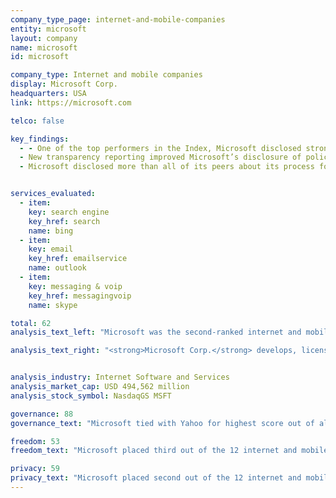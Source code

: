 ```yaml
---
company_type_page: internet-and-mobile-companies
entity: microsoft
layout: company
name: microsoft
id: microsoft

company_type: Internet and mobile companies
display: Microsoft Corp.
headquarters: USA
link: https://microsoft.com

telco: false

key_findings:
  - - One of the top performers in the Index, Microsoft disclosed strong implementation of its commitment to human rights and to users’ freedom of expression and privacy.
  - New transparency reporting improved Microsoft’s disclosure of policies affecting freedom of expression, including how the company handles government and private requests to restrict content or accounts
  - Microsoft disclosed more than all of its peers about its process for handling government and private requests for user information, but could do more to explain what user information it collects, shares, and retains.


services_evaluated:
  - item:
    key: search engine
    key_href: search
    name: bing
  - item:
    key: email
    key_href: emailservice
    name: outlook
  - item:
    key: messaging & voip
    key_href: messagingvoip
    name: skype

total: 62
analysis_text_left: "Microsoft was the second-ranked internet and mobile company and received the second-highest score in the Index overall, just after top-ranked Google. A founding member of the Global Network Initiative (GNI), Microsoft disclosed a strong commitment to freedom of expression and privacy. It made a number of improvements since the 2015 Index: Microsoft’s new <a href=\"https://www.microsoft.com/en-us/about/corporate-responsibility/reports-hub\" target=\"_blank\">Transparency Hub</a>, launched in late 2015, resulted in increased scores across a number of freedom of expression indicators. In January 2017 Microsoft issued a <a href=\"http://download.microsoft.com/download/0/1/4/014D812D-B2E3-43A0-A89A-16E3C7CD46EE/Microsoft Salient Human Rights Issues Report - FY16.pdf\" target=\"_blank\">human rights report</a> with detailed information about the actions the company took in 2016 to implement its human rights commitments, which boosted its performance in the Governance category.<br /><br /> Despite its strong performance, there are areas for improvement. Microsoft could be more transparent about its process for enforcing its terms of service policies and do more to clarify how it handles user information."

analysis_text_right: "<strong>Microsoft Corp.</strong> develops, licenses, and supports software products, services, and devices worldwide. The company offers a wide range of software and hardware for both consumer and business markets. Major offerings include Windows operating system, Microsoft Office, Windows Phone software and devices, Xbox video game system and related services, Surface devices and accessories, advertising services, server products, Skype, and Office 365 cloud services."


analysis_industry: Internet Software and Services
analysis_market_cap: USD 494,562 million
analysis_stock_symbol: NasdaqGS MSFT

governance: 88
governance_text: "Microsoft tied with Yahoo for highest score out of all 22 companies evaluated in the Index in the Governance category. The company disclosed an explicit commitment to respect freedom of expression and privacy as human rights (G1), evidence of oversight of human rights issues by senior leadership (G2), and employee training and whistleblower programs that addresses these issues (G3). Microsoft’s new human rights report included details about the company’s human rights impact assessments, with an example of efforts to address freedom of expression risks associated with how it enforces its terms of service (G4). The company could further improve by clearly disclosing that it assesses the freedom of expression and privacy risks associated with its terms of service in a more systematic way, and further clarifying whether it conducts additional evaluation when risk assessments identify concerns."

freedom: 53
freedom_text: "Microsoft placed third out of the 12 internet and mobile companies evaluated in the Freedom of Expression category, after Google and Kakao. <br /><br /><strong>Content and account restrictions:</strong> Microsoft performed well on this set of indicators compared to other internet and mobile companies, though it offered less disclosure than Twitter and Kakao (F3, F4, F8). It took a step forward by starting to publish data about its terms of service enforcement (F4), specifically related to content it removes for violating its policy on “non-consensual pornography” content on its search engine. It is one of only three companies to receive any credit on the indicator but could further improve by disclosing data on other types of content it removes for terms of service violations. <br /><br /><strong>Content and account restriction requests:</strong> Microsoft placed in the top half of internet and mobile companies on this set of indicators, though it trailed Google, Yahoo, Kakao, and Facebook (F5-F7). Microsoft’s Transparency Hub disclosed the company’s process for responding to government and private requests to remove content (F5), and some data about requests from government and private parties it receives and complies with (F6, F7). However, the data provided covered only its search engine, Bing."

privacy: 59
privacy_text: "Microsoft placed second out of the 12 internet and mobile companies evaluated in the Privacy category, after Google.<br /><br /><strong>Handling of user information:</strong> Microsoft disclosed less than Twitter, Google, and Yahoo about how it handles user information, although all companies scored poorly on these indicators (P3-P9). The company did not fully disclose the types of user information it collects, shares, or for what purpose (P3, P4, P5). Like most companies, it provided even less information about how long it retains this information (P6). Microsoft tied with Twitter and scored better than all other companies on its disclosure of options users have to control the information it collects, retains, and uses (P7). It also disclosed more than most companies about what options users have to obtain information the company holds about them (P8) and what information is collected about them from third parties (P9).<br /><br /><strong>Requests for user information:</strong> Microsoft disclosed more than all of its peers about its process for handling government and private requests for user information (P10), but lagged behind Twitter, Facebook, and Google for disclosure of data on the requests it receives from these third parties (P11). The company earned the second-highest score after Yahoo for disclosing whether it has a policy to notify users about requests for their information (P12). <br /><br /><strong>Security:</strong> Microsoft disclosed less than Google and Yandex about its security policies but more than any other internet and mobile company (P13-P18). The company disclosed an internal oversight process to ensure the security of user data (P13), and a bug bounty program to address security vulnerabilities (P14). It scored lower than Facebook, Yahoo, Apple, Yandex, and Google on disclosure of its encryption policies (P16), but along with Yandex was one of two companies to receive full credit for disclosing what measures users can take to secure their own accounts (P17)."
---
```

